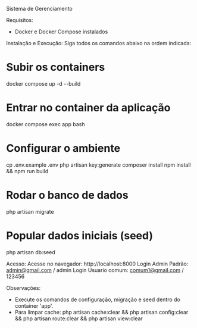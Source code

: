 Sistema de Gerenciamento

Requisitos:
- Docker e Docker Compose instalados

Instalação e Execução:
Siga todos os comandos abaixo na ordem indicada:

# Subir os containers
docker compose up -d --build

# Entrar no container da aplicação
docker compose exec app bash

# Configurar o ambiente
cp .env.example .env
php artisan key:generate
composer install
npm install && npm run build

# Rodar o banco de dados
php artisan migrate

# Popular dados iniciais (seed)
php artisan db:seed

Acesso:
Acesse no navegador: http://localhost:8000
Login Admin Padrão: admin@gmail.com / admin
Login Usuario comum: comum1@gmail.com / 123456

Observações:
- Execute os comandos de configuração, migração e seed dentro do container 'app'.
- Para limpar cache: php artisan cache:clear && php artisan config:clear && php artisan route:clear && php artisan view:clear

